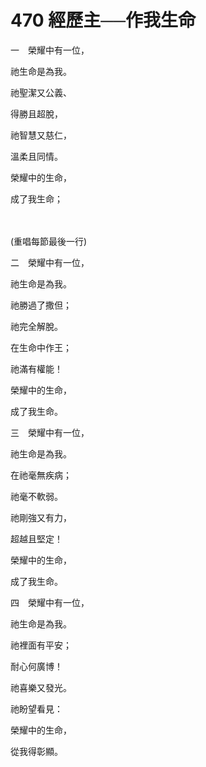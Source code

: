 # 470 經歷主──作我生命

一　榮耀中有一位，

祂生命是為我。

祂聖潔又公義、

得勝且超脫，

祂智慧又慈仁，

溫柔且同情。

榮耀中的生命，

成了我生命；

　

(重唱每節最後一行)

二　榮耀中有一位，

祂生命是為我。

祂勝過了撒但；

祂完全解脫。

在生命中作王；

祂滿有權能！

榮耀中的生命，

成了我生命。

三　榮耀中有一位，

祂生命是為我。

在祂毫無疾病；

祂毫不軟弱。

祂剛強又有力，

超越且堅定！

榮耀中的生命，

成了我生命。

四　榮耀中有一位，

祂生命是為我。

祂裡面有平安；

耐心何廣博！

祂喜樂又發光。

祂盼望看見：

榮耀中的生命，

從我得彰顯。

